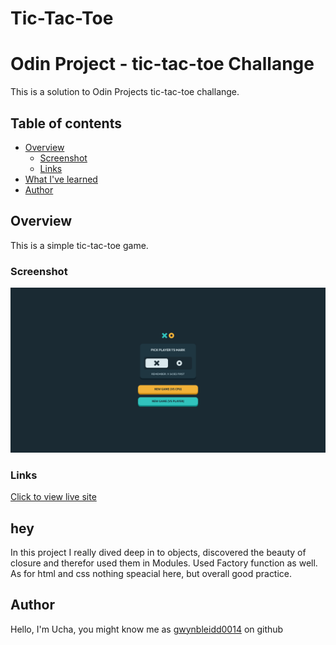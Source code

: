 # Tic-Tac-Toe

# Odin Project - tic-tac-toe Challange

This is a solution to Odin Projects tic-tac-toe challange.

## Table of contents

- [Overview](#overview)
  - [Screenshot](#screenshot)
  - [Links](#links)
- [What I've learned](#hey)
- [Author](#author)

## Overview

This is a simple tic-tac-toe game.

### Screenshot

![Desktop View](./screenshot.png)

### Links

[Click to view live site](https://gwynbleidd0014.github.io/tic-tac-toe/)


## hey
In this project I really dived deep in to objects, discovered the beauty of closure and therefor used them in Modules. Used Factory function as well.
As for html and css nothing speacial here, but overall good practice.
## Author

Hello, I'm Ucha, you might know me as [gwynbleidd0014](https://github.com/gwynbleidd0014) on github
